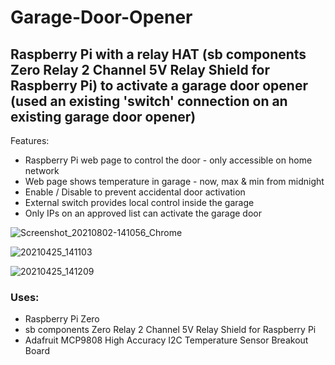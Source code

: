 # Garage-Door-Opener
## Raspberry Pi with a relay HAT (sb components Zero Relay 2 Channel 5V Relay Shield for Raspberry Pi) to activate a garage door opener (used an existing 'switch' connection on an existing garage door opener)

Features:
  - Raspberry Pi web page to control the door - only accessible on home network
  - Web page shows temperature in garage - now, max & min from midnight
  - Enable / Disable to prevent accidental door activation
  - External switch provides local control inside the garage
  - Only IPs on an approved list can activate the garage door

![Screenshot_20210802-141056_Chrome](https://user-images.githubusercontent.com/30411837/128991054-8d093c03-5bdf-41e5-a993-6b47c27b34a4.jpg)

![20210425_141103](https://user-images.githubusercontent.com/30411837/128991141-6e284f93-cb96-489d-8816-3d32057109bf.jpg)

![20210425_141209](https://user-images.githubusercontent.com/30411837/128991502-967a53f4-af42-40d6-b2a7-9b0f530aefb2.jpg)

### Uses:
  - Raspberry Pi Zero
  - sb components Zero Relay 2 Channel 5V Relay Shield for Raspberry Pi
  - Adafruit MCP9808 High Accuracy I2C Temperature Sensor Breakout Board

